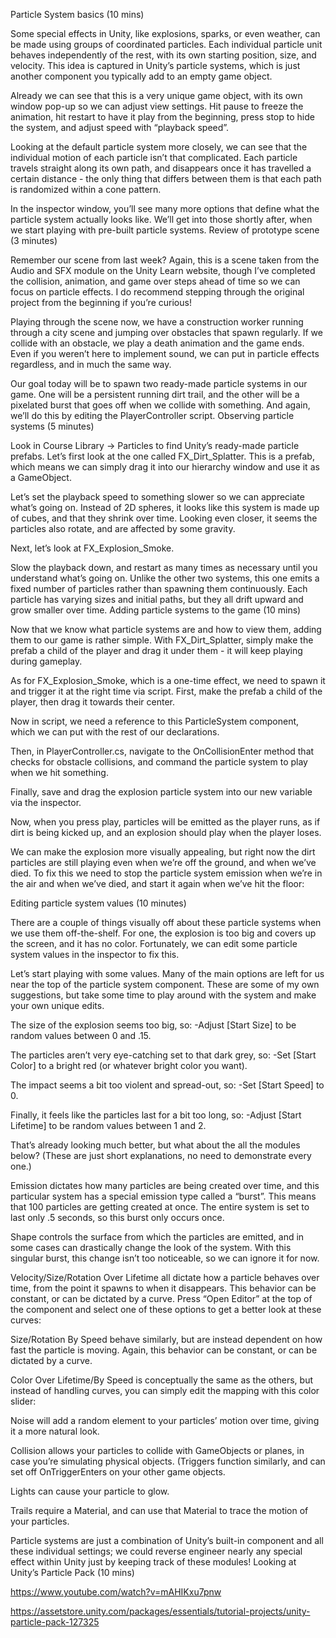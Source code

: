 Particle System basics (10 mins)

Some special effects in Unity, like explosions, sparks, or even weather, can be made using groups of coordinated particles. Each individual particle unit behaves independently of the rest, with its own starting position, size, and velocity. This idea is captured in Unity’s particle systems, which is just another component you typically add to an empty game object.





Already we can see that this is a very unique game object, with its own window pop-up so we can adjust view settings. Hit pause to freeze the animation, hit restart to have it play from the beginning, press stop to hide the system, and adjust speed with “playback speed”.

Looking at the default particle system more closely, we can see that the individual motion of each particle isn’t that complicated. Each particle travels straight along its own path, and disappears once it has travelled a certain distance - the only thing that differs between them is that each path is randomized within a cone pattern.

In the inspector window, you’ll see many more options that define what the particle system actually looks like. We’ll get into those shortly after, when we start playing with pre-built particle systems.
Review of prototype scene (3 minutes)

Remember our scene from last week? Again, this is a scene taken from the Audio and SFX module on the Unity Learn website, though I’ve completed the collision, animation, and game over steps ahead of time so we can focus on particle effects. I do recommend stepping through the original project from the beginning if you’re curious!

Playing through the scene now, we have a construction worker running through a city scene and jumping over obstacles that spawn regularly. If we collide with an obstacle, we play a death animation and the game ends. Even if you weren’t here to implement sound, we can put in particle effects regardless, and in much the same way.

Our goal today will be to spawn two ready-made particle systems in our game. One will be a persistent running dirt trail, and the other will be a pixelated burst that goes off when we collide with something. And again, we’ll do this by editing the PlayerController script.
Observing particle systems (5 minutes)

Look in Course Library -> Particles to find Unity’s ready-made particle prefabs. Let’s first look at the one called FX_Dirt_Splatter. This is a prefab, which means we can simply drag it into our hierarchy window and use it as a GameObject.



Let’s set the playback speed to something slower so we can appreciate what’s going on. Instead of 2D spheres, it looks like this system is made up of cubes, and that they shrink over time. Looking even closer, it seems the particles also rotate, and are affected by some gravity.

Next, let’s look at FX_Explosion_Smoke.



Slow the playback down, and restart as many times as necessary until you understand what’s going on. Unlike the other two systems, this one emits a fixed number of particles rather than spawning them continuously. Each particle has varying sizes and initial paths, but they all drift upward and grow smaller over time.
Adding particle systems to the game (10 mins)

Now that we know what particle systems are and how to view them, adding them to our game is rather simple. With FX_Dirt_Splatter, simply make the prefab a child of the player and drag it under them - it will keep playing during gameplay.



As for FX_Explosion_Smoke, which is a one-time effect, we need to spawn it and trigger it at the right time via script. First, make the prefab a child of the player, then drag it towards their center.


Now in script, we need a reference to this ParticleSystem component, which we can put with the rest of our declarations.



Then, in PlayerController.cs, navigate to the OnCollisionEnter method that checks for obstacle collisions, and command the particle system to play when we hit something.

 

Finally, save and drag the explosion particle system into our new variable via the inspector.



Now, when you press play, particles will be emitted as the player runs, as if dirt is being kicked up, and an explosion should play when the player loses.

We can make the explosion more visually appealing, but right now the dirt particles are still playing even when we’re off the ground, and when we’ve died. To fix this we need to stop the particle system emission when we’re in the air and when we’ve died, and start it again when we’ve hit the floor:


Editing particle system values (10 minutes)

There are a couple of things visually off about these particle systems when we use them off-the-shelf. For one, the explosion is too big and covers up the screen, and it has no color. Fortunately, we can edit some particle system values in the inspector to fix this.

Let’s start playing with some values. Many of the main options are left for us near the top of the particle system component. These are some of my own suggestions, but take some time to play around with the system and make your own unique edits.

The size of the explosion seems too big, so:
-Adjust [Start Size] to be random values between 0 and .15.

The particles aren’t very eye-catching set to that dark grey, so:
-Set [Start Color] to a bright red (or whatever bright color you want).

The impact seems a bit too violent and spread-out, so:
    -Set [Start Speed] to 0.

Finally, it feels like the particles last for a bit too long, so:
-Adjust [Start Lifetime] to be random values between 1 and 2.



That’s already looking much better, but what about the all the modules below? (These are just short explanations, no need to demonstrate every one.)

Emission dictates how many particles are being created over time, and this particular system has a special emission type called a “burst”. This means that 100 particles are getting created at once. The entire system is set to last only .5 seconds, so this burst only occurs once.

Shape controls the surface from which the particles are emitted, and in some cases can drastically change the look of the system. With this singular burst, this change isn’t too noticeable, so we can ignore it for now.

Velocity/Size/Rotation Over Lifetime all dictate how a particle behaves over time, from the point it spawns to when it disappears. This behavior can be constant, or can be dictated by a curve. Press “Open Editor” at the top of the component and select one of these options to get a better look at these curves:



Size/Rotation By Speed behave similarly, but are instead dependent on how fast the particle is moving. Again, this behavior can be constant, or can be dictated by a curve.

Color Over Lifetime/By Speed is conceptually the same as the others, but instead of handling curves, you can simply edit the mapping with this color slider:



Noise will add a random element to your particles’ motion over time, giving it a more natural look.

Collision allows your particles to collide with GameObjects or planes, in case you’re simulating physical objects. (Triggers function similarly, and can set off OnTriggerEnters on your other game objects.

Lights can cause your particle to glow.

Trails require a Material, and can use that Material to trace the motion of your particles.

Particle systems are just a combination of Unity’s built-in component and all these individual settings; we could reverse engineer nearly any special effect within Unity just by keeping track of these modules!
Looking at Unity’s Particle Pack (10 mins)

https://www.youtube.com/watch?v=mAHIKxu7pnw 

https://assetstore.unity.com/packages/essentials/tutorial-projects/unity-particle-pack-127325 